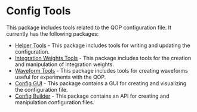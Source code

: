# Config Tools

This package includes tools related to the QOP configuration file.
It currently has the following packages:

* [Helper Tools](README_helper_tools.md) - This package includes tools for writing and updating the configuration. 
* [Integration Weights Tools](README_integration_weights_tools.md) - This package includes tools for the creation and manipulation of integration weights. 
* [Waveform Tools](README_waveform_tools.md) - This package includes tools for creating waveforms useful for experiments with the QOP.
* [Config GUI](README_config_GUI.md) - This package contains a GUI for creating and visualizing the configuration file.
* [Config Builder](README_config_builder.md) - This package contains an API for creating and manipulation configuration files.
